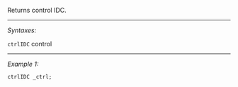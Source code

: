 Returns control IDC.


---
*Syntaxes:*

`ctrlIDC`  control

---
*Example 1:*

```sqf
ctrlIDC _ctrl;
```
